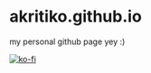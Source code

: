# akritiko.github.io
my personal github page yey :)

[![ko-fi](https://ko-fi.com/img/githubbutton_sm.svg)](https://ko-fi.com/V7V31L6V4)
